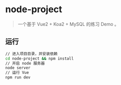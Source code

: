 # node-project

> 一个基于 Vue2 + Koa2 + MySQL 的练习 Demo 。

## 运行

```sh
// 进入项目目录，并安装依赖
cd node-project && npm install
// 开启 node 服务器
node server
// 运行 Vue
npm run dev
```
